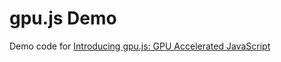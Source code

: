 # gpu.js Demo

Demo code for [Introducing gpu.js: GPU Accelerated JavaScript](https://hackernoon.com/introducing-gpu-js-gpu-accelerated-javascript-ba11a6069327)